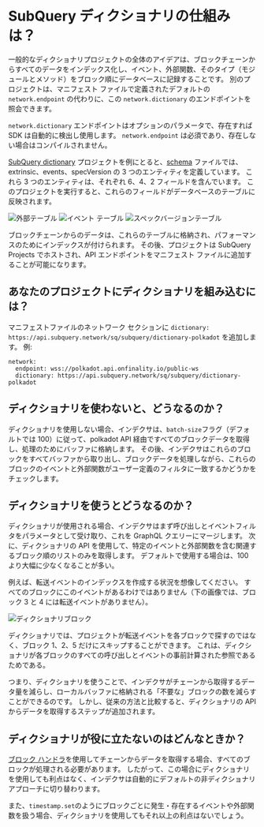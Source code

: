 # SubQuery ディクショナリの仕組みは？

一般的なディクショナリプロジェクトの全体のアイデアは、ブロックチェーンからすべてのデータをインデックス化し、イベント、外部関数、そのタイプ（モジュールとメソッド）をブロック順にデータベースに記録することです。 別のプロジェクトは、マニフェスト ファイルで定義されたデフォルトの `network.endpoint` の代わりに、この `network.dictionary` のエンドポイントを照会できます。

`network.dictionary` エンドポイントはオプションのパラメータで、存在すれば SDK は自動的に検出し使用します。 `network.endpoint` は必須であり、存在しない場合はコンパイルされません。

[SubQuery dictionary](https://github.com/subquery/subql-dictionary) プロジェクトを例にとると、[schema](https://github.com/subquery/subql-dictionary/blob/main/schema.graphql) ファイルでは、extrinsic、events、specVersion の 3 つのエンティティを定義しています。 これら 3 つのエンティティは、それぞれ 6、4、2 フィールドを含んでいます。 このプロジェクトを実行すると、これらのフィールドがデータベースのテーブルに反映されます。

![外部テーブル](/assets/img/extrinsics_table.png) ![イベント テーブル](/assets/img/events_table.png) ![スペックバージョンテーブル](/assets/img/specversion_table.png)

ブロックチェーンからのデータは、これらのテーブルに格納され、パフォーマンスのためにインデックスが付けられます。 その後、プロジェクトは SubQuery Projects でホストされ、API エンドポイントをマニフェスト ファイルに追加することが可能になります。

## あなたのプロジェクトにディクショナリを組み込むには？

マニフェストファイルのネットワーク セクションに `dictionary: https://api.subquery.network/sq/subquery/dictionary-polkadot` を追加します。 例:

```shell
network:
  endpoint: wss://polkadot.api.onfinality.io/public-ws
  dictionary: https://api.subquery.network/sq/subquery/dictionary-polkadot
```

## ディクショナリを使わないと、どうなるのか？

ディクショナリを使用しない場合、インデクサは、`batch-size`フラグ（デフォルトでは 100）に従って、polkadot API 経由ですべてのブロックデータを取得し、処理のためにバッファに格納します。 その後、インデクサはこれらのブロックをすべてバッファから取り出し、ブロックデータを処理しながら、これらのブロックのイベントと外部関数がユーザー定義のフィルタに一致するかどうかをチェックします。

## ディクショナリを使うとどうなるのか？

ディクショナリが使用される場合、インデクサはまず呼び出しとイベントフィルタをパラメータとして受け取り、これを GraphQL クエリーにマージします。 次に、ディクショナリの API を使用して、特定のイベントと外部関数を含む関連するブロック順のリストのみを取得します。 デフォルトで使用する場合は、100 より大幅に少なくなることが多い。

例えば、転送イベントのインデックスを作成する状況を想像してください。 すべてのブロックにこのイベントがあるわけではありません（下の画像では、ブロック 3 と 4 には転送イベントがありません）。

![ディクショナリブロック](/assets/img/dictionary_blocks.png)

ディクショナリでは、プロジェクトが転送イベントを各ブロックで探すのではなく、ブロック 1、2、5 だけにスキップすることができます。 これは、ディクショナリが各ブロックのすべての呼び出しとイベントの事前計算された参照であるためである。

つまり、ディクショナリを使うことで、インデクサがチェーンから取得するデータ量を減らし、ローカルバッファに格納される「不要な」ブロックの数を減らすことができるのです。 しかし、従来の方法と比較すると、ディクショナリの API からデータを取得するステップが追加されます。

## ディクショナリが役に立たないのはどんなときか？

[ブロック ハンドラ](https://doc.subquery.network/create/mapping.html#block-handler)を使用してチェーンからデータを取得する場合、すべてのブロックが処理される必要があります。 したがって、この場合にディクショナリを使用しても利点はなく、インデクサは自動的にデフォルトの非ディクショナリアプローチに切り替わります。

また、`timestamp.set`のようにブロックごとに発生・存在するイベントや外部関数を扱う場合、ディクショナリを使用してもそれ以上の利点はないでしょう。
